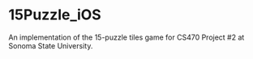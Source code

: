 15Puzzle_iOS
============

An implementation of the 15-puzzle tiles game for CS470 Project #2 at Sonoma State University.
